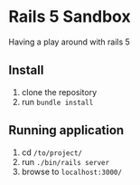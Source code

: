 # Rails 5 Sandbox
Having a play around with rails 5

## Install
1. clone the repository
2. run ```bundle install```

## Running application
1. cd ```/to/project/```
2. run ```./bin/rails server```
3. browse to ```localhost:3000/```
